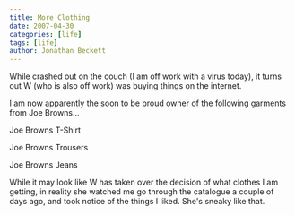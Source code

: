 ```yaml
---
title: More Clothing
date: 2007-04-30
categories: [life]
tags: [life]
author: Jonathan Beckett
---
```


While crashed out on the couch (I am off work with a virus today), it turns out W (who is also off work) was buying things on the internet.

I am now apparently the soon to be proud owner of the following garments from Joe Browns...

Joe Browns T-Shirt

Joe Browns Trousers

Joe Browns Jeans

While it may look like W has taken over the decision of what clothes I am getting, in reality she watched me go through the catalogue a couple of days ago, and took notice of the things I liked. She's sneaky like that.